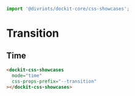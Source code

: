 ```js script
import '@divriots/dockit-core/css-showcases';
```

# Transition

## Time

```html story
<dockit-css-showcases
  mode="time"
  css-props-prefix="--transition"
></dockit-css-showcases>
```
